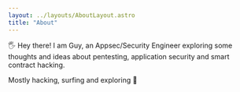 ```yaml
---
layout: ../layouts/AboutLayout.astro
title: "About"
---
```


🖐️ Hey there! I am Guy, an Appsec/Security Engineer exploring some thoughts and ideas about pentesting, application security and smart contract hacking.

Mostly hacking, surfing and exploring 🤘
